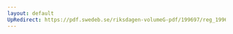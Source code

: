 ```yaml
---
layout: default
UpRedirect: https://pdf.swedeb.se/riksdagen-volumeG-pdf/199697/reg_199697/reg_199697_0265.pdf
---
```

